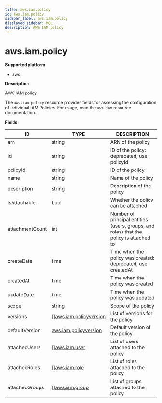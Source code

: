 ```yaml
---
title: aws.iam.policy
id: aws.iam.policy
sidebar_label: aws.iam.policy
displayed_sidebar: MQL
description: AWS IAM policy
---
```


# aws.iam.policy

**Supported platform**

- aws

**Description**

AWS IAM policy

The `aws.iam.policy` resource provides fields for assessing the configuration of individual IAM Policies. For usage, read the `aws.iam` resource documentation.

**Fields**

| ID              | TYPE                                                        | DESCRIPTION                                                                            |
| --------------- | ----------------------------------------------------------- | -------------------------------------------------------------------------------------- |
| arn             | string                                                      | ARN of the policy                                                                      |
| id              | string                                                      | ID of the policy: deprecated, use policyId                                             |
| policyId        | string                                                      | ID of the policy                                                                       |
| name            | string                                                      | Name of the policy                                                                     |
| description     | string                                                      | Description of the policy                                                              |
| isAttachable    | bool                                                        | Whether the policy can be attached                                                     |
| attachmentCount | int                                                         | Number of principal entities (users, groups, and roles) that the policy is attached to |
| createDate      | time                                                        | Time when the policy was created: deprecated, use createdAt                            |
| createdAt       | time                                                        | Time when the policy was created                                                       |
| updateDate      | time                                                        | Time when the policy was updated                                                       |
| scope           | string                                                      | Scope of the policy                                                                    |
| versions        | &#91;&#93;[aws.iam.policyversion](aws.iam.policyversion.md) | List of versions for the policy                                                        |
| defaultVersion  | [aws.iam.policyversion](aws.iam.policyversion.md)           | Default version of the policy                                                          |
| attachedUsers   | &#91;&#93;[aws.iam.user](aws.iam.user.md)                   | List of users attached to the policy                                                   |
| attachedRoles   | &#91;&#93;[aws.iam.role](aws.iam.role.md)                   | List of roles attached to the policy                                                   |
| attachedGroups  | &#91;&#93;[aws.iam.group](aws.iam.group.md)                 | List of groups attached to the policy                                                  |
